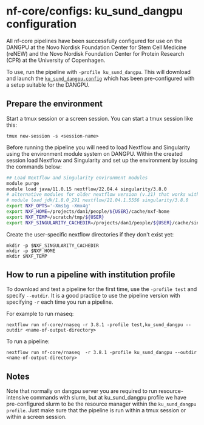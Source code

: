 # nf-core/configs: ku_sund_dangpu configuration

All nf-core pipelines have been successfully configured for use on the DANGPU at the
Novo Nordisk Foundation Center for Stem Cell Medicine (reNEW) and the Novo Nordisk Foundation Center for Protein Research (CPR) at the University of Copenhagen.

To use, run the pipeline with `-profile ku_sund_dangpu`. This will download and launch the [`ku_sund_dangpu.config`](../conf/ku_sund_dangpu.config) which has been pre-configured with a setup suitable for the DANGPU.

## Prepare the environment

Start a tmux session or a screen session. You can start a tmux session like this:
```
tmux new-session -s <session-name>
```

Before running the pipeline you will need to load Nextflow and Singularity using the environment module system on DANGPU. 
Within the created session load Nextflow and Singularity and set up the environment by issuing the commands below:

```bash
## Load Nextflow and Singularity environment modules
module purge
module load java/11.0.15 nextflow/22.04.4 singularity/3.8.0
# alternative modules for older nextflow version (v.21) that works with java 8:
# module load jdk/1.8.0_291 nextflow/21.04.1.5556 singularity/3.8.0
export NXF_OPTS='-Xms1g -Xmx4g'
export NXF_HOME=/projects/dan1/people/${USER}/cache/nxf-home
export NXF_TEMP=/scratch/tmp/${USER}
export NXF_SINGULARITY_CACHEDIR=/projects/dan1/people/${USER}/cache/singularity-images
```

Create the user-specific nextflow directories if they don't exist yet:

```
mkdir -p $NXF_SINGULARITY_CACHEDIR
mkdir -p $NXF_HOME
mkdir $NXF_TEMP
```


## How to run a pipeline with institution profile

To download and test a pipeline for the first time, use the `-profile test` and specify `--outdir`. It is a good practice to use the pipeline version with specifying `-r` each time you run a pipeline. 

For example to run rnaseq:
```
nextflow run nf-core/rnaseq -r 3.8.1 -profile test,ku_sund_dangpu --outdir <name-of-output-directory>
```

To run a pipeline:
```
nextflow run nf-core/rnaseq  -r 3.8.1 -profile ku_sund_dangpu --outdir <name-of-output-directory>
```

## Notes

Note that normally on dangpu server you are required to run resource-intensive commands with slurm, but at ku_sund_dangpu profile we have pre-configured slurm to be the resource manager within the `ku_sund_dangpu profile`. Just make sure that the pipeline is run within a tmux session or within a screen session.
